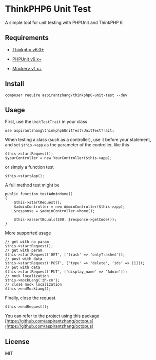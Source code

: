 # ThinkPHP6 Unit Test

A simple tool for unit testing with PHPUnit and ThinkPHP 6

## Requirements

- [Thinkphp v6.0+](https://github.com/top-think/framework)

- [PHPUnit v9.x+](https://github.com/sebastianbergmann/phpunit)

- [Mockery v1.x+](https://github.com/mockery/mockery)

## Install

```
composer require aspirantzhang/thinkphp6-unit-test --dev
```

## Usage

First, use the `UnitTestTrait` in your class

```
use aspirantzhang\thinkphp6UnitTest\UnitTestTrait;
```

When testing a class (such as a controller), use it before your statement, and set `$this->app` as the parameter of the controller, like this

```
$this->startRequest();
$yourController = new YourController($this->app);
```

or simply a function test

```
$this->startApp();
```

A full method test might be

```
public function testAdminHome()
{
    $this->startRequest();
    $adminController = new AdminController($this->app);
    $response = $adminController->home();

    $this->assertEquals(200, $response->getCode());
}
```

More supported usage

```
// get with no param
$this->startRequest();
// get with param
$this->startRequest('GET', ['trash' => 'onlyTrashed']);
// post with data
$this->startRequest('POST', ['type' => 'delete', 'ids' => [1]]);
// put with data
$this->startRequest('PUT', ['display_name' => 'Admin']);
// mock localization
$this->mockLang('zh-cn');
// close mock localization
$this->endMockLang();
```

Finally, close the request.

```
$this->endRequest();
```

You can refer to the project using this package
[https://github.com/aspirantzhang/octopus](https://github.com/aspirantzhang/octopus)

## License

MIT
